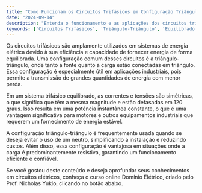 ```yaml
---
title: "Como Funcionam os Circuitos Trifásicos em Configuração Triângulo-Triângulo?"
date: "2024-09-14"
description: "Entenda o funcionamento e as aplicações dos circuitos trifásicos em configuração triângulo-triângulo."
keywords: ['Circuitos Trifásicos', 'Triângulo-Triângulo', 'Equilibrado', 'Aplicação']
---
```


Os circuitos trifásicos são amplamente utilizados em sistemas de energia elétrica devido à sua eficiência e capacidade de fornecer energia de forma equilibrada. Uma configuração comum desses circuitos é a triângulo-triângulo, onde tanto a fonte quanto a carga estão conectadas em triângulo. Essa configuração é especialmente útil em aplicações industriais, pois permite a transmissão de grandes quantidades de energia com menor perda.

Em um sistema trifásico equilibrado, as correntes e tensões são simétricas, o que significa que têm a mesma magnitude e estão defasadas em 120 graus. Isso resulta em uma potência instantânea constante, o que é uma vantagem significativa para motores e outros equipamentos industriais que requerem um fornecimento de energia estável.

A configuração triângulo-triângulo é frequentemente usada quando se deseja evitar o uso de um neutro, simplificando a instalação e reduzindo custos. Além disso, essa configuração é vantajosa em situações onde a carga é predominantemente resistiva, garantindo um funcionamento eficiente e confiável.

Se você gostou deste conteúdo e deseja aprofundar seus conhecimentos em circuitos elétricos, conheça o curso online Domínio Elétrico, criado pelo Prof. Nicholas Yukio, clicando no botão abaixo.